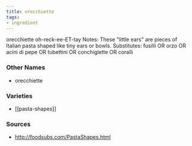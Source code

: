 ```yaml
---
title: orecchiette
tags:
- ingredient
---
```

orecchiette oh-reck-ee-ET-tay Notes: These "little ears" are pieces of Italian pasta shaped like tiny ears or bowls. Substitutes: fusilli OR orzo OR acini di pepe OR tubettini OR conchiglette OR coralli

### Other Names

* orecchiette

### Varieties

* [[pasta-shapes]]

### Sources
* http://foodsubs.com/PastaShapes.html
